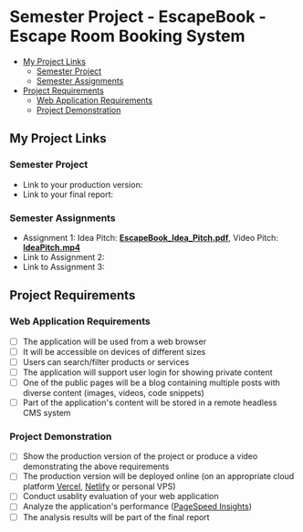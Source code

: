 # Semester Project - EscapeBook - Escape Room Booking System <!-- omit in toc -->

- [My Project Links](#my-project-links)
  - [Semester Project](#semester-project)
  - [Semester Assignments](#semester-assignments)
- [Project Requirements](#project-requirements)
  - [Web Application Requirements](#web-application-requirements)
  - [Project Demonstration](#project-demonstration)


## My Project Links

### Semester Project

- Link to your production version:  <!-- Replace with actual URL -->
- Link to your final report:  <!-- Replace with actual URL -->
<!-- Add more as necessary -->

### Semester Assignments

- Assignment 1: Idea Pitch: [**EscapeBook_Idea_Pitch.pdf**](https://github.com/maritapodrug/korisnicka_sucelja/blob/main/EscapeBook_Idea_Pitch.pdf), Video Pitch: [**IdeaPitch.mp4**](https://github.com/maritapodrug/korisnicka_sucelja/blob/main/IdeaPitch.mp4)  <!-- Replace with actual URL -->
- Link to Assignment 2:  <!-- Replace with actual URL -->
- Link to Assignment 3:  <!-- Replace with actual URL -->
<!-- Add more assignments as necessary -->

## Project Requirements

### Web Application Requirements

- [ ] The application will be used from a web browser
- [ ] It will be accessible on devices of different sizes
- [ ] Users can search/filter products or services
- [ ] The application will support user login for showing private content
- [ ] One of the public pages will be a blog containing multiple posts with diverse content (images, videos, code snippets)
- [ ] Part of the application's content will be stored in a remote headless CMS system

### Project Demonstration

- [ ] Show the production version of the project or produce a video demonstrating the above requirements
- [ ] The production version will be deployed online (on an appropriate cloud platform [Vercel](https://vercel.com), [Netlify](https://www.netlify.com/) or personal VPS)
- [ ] Conduct usablity evaluation of your web application
- [ ] Analyze the application's performance ([PageSpeed Insights](https://pagespeed.web.dev/))
- [ ] The analysis results will be part of the final report
